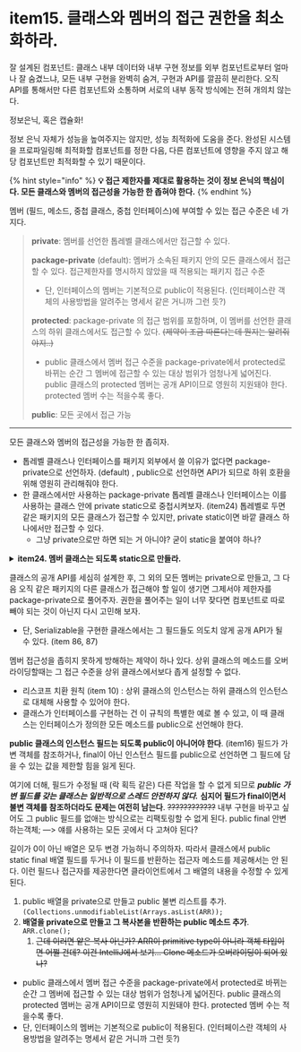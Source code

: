 # item15. 클래스와 멤버의 접근 권한을 최소화하라.

잘 설계된 컴포넌트: 클래스 내부 데이터와 내부 구현 정보를 외부 컴포넌트로부터 얼마나 잘 숨겼느냐, 모든 내부 구현을 완벽히 숨겨, 구현과 API를 깔끔히 분리한다. 오직 API를 통해서만 다른 컴포넌트와 소통하며 서로의 내부 동작 방식에는 전혀 개의치 않는다.

정보은닉, 혹은 캡슐화!

정보 은닉 자체가 성능을 높여주지는 않지만, 성능 최적화에 도움을 준다. 완성된 시스템을 프로파일링해 최적화할 컴포넌트를 정한 다음, 다른 컴포넌트에 영향을 주지 않고 해당 컴포넌트만 최적화할 수 있기 때문이다.

{% hint style="info" %}
**💡 접근 제한자를 제대로 활용하는 것이 정보 은닉의 핵심이다. 모든 클래스와 멤버의 접근성을 가능한 한 좁혀야 한다.**
{% endhint %}

멤버 (필드, 메소드, 중첩 클래스, 중첩 인터페이스)에 부여할 수 있는 접근 수준은 네 가지다.

> **private**: 멤버를 선언한 톱레벨 클래스에서만 접근할 수 있다.
>
> **package-private** (default): 멤버가 소속된 패키지 안의 모든 클래스에서 접근할 수 있다. 접근제한자를 명시하지 않았을 때 적용되는 패키지 접근 수준
>
> * 단, 인터페이스의 멤버는 기본적으로 public이 적용된다. (인터페이스란 객체의 사용방법을 알려주는 명세서 같은 거니까 그런 듯?)
>
> **protected**: package-private 의 접근 범위를 포함하며, 이 멤버를 선언한 클래스의 하위 클래스에서도 접근할 수 있다. ~~(제약이 조금 따른다는데 뭔지는 알려줘야지..)~~
>
> * public 클래스에서 멤버 접근 수준을 package-private에서 protected로 바뀌는 순간 그 멤버에 접근할 수 있는 대상 범위가 엄청나게 넓어진다. public 클래스의 protected 멤버는 공개 API이므로 영원히 지원돼야 한다. protected 멤버 수는 적을수록 좋다.
>
> **public**: 모든 곳에서 접근 가능

****

모든 클래스와 멤버의 접근성을 가능한 한 좁히자.

* 톱레벨 클래스나 인터페이스를 패키지 외부에서 쓸 이유가 없다면 package-private으로 선언하자. (default) , public으로 선언하면 API가 되므로 하위 호환을 위해 영원히 관리해줘야 한다.
* 한 클래스에서만 사용하는 package-private 톱레벨 클래스나 인터페이스는 이를 사용하는 클래스 안에 private static으로 중첩시켜보자. (item24) 톱레벨로 두면 같은 패키지의 모든 클래스가 접근할 수 있지만, private static이면 바깥 클래스 하나에서만 접근할 수 있다.
  * 그냥 private으로만 하면 되는 거 아니야? 굳이 static을 붙여야 하나?

<details>

<summary><strong>item24. 멤버 클래스는 되도록 static으로 만들라.</strong></summary>

static 멤버 클래스는 흔히 바깥 클래스와 함께 쓰일 때만 유용한 public 도우미 클래스로 쓰인다. 그래서 개념상 중첩 클래스의 인스턴스가 바깥 인스턴스와 독립적으로 존재할 수 있다면 static 멤버 클래스로 만들어야 한다.

**멤버 클래스에서 바깥 인스턴스에 접근할 일이 없다면 무조건 static을 붙여서 정적 멤버 클래스로 만들자.** static을 생략하면 바깥 인스턴스로의 숨은 외부 참조를 갖게 된다. **참조를 저장하려면 시간과 공간이 소비된다. 더 큰 문제는 GC가 바깥 클래스의 인스턴스를 수거하지 못하는 메모리 누수가 더 문제점이다**. (item 7)

private static 멤버클래스는 흔히 바깥 클래스가 표현하는 객체의 한 부분(구성요소)을 나타낼 때 쓴다.

* 많은 Map 구현체는 Entry 객체들을 가지고 있다. 모든 Entry가 map과 연관되어 있지만 Entry의 method들은 map을 직접 사용하지는 않는다. 그래서 인스턴스 멤버 클래스로 표현하는 건 낭비고, private static 멤버 클래스가 가장 알맞다.
* 물론 static을 빠뜨려도 Map은 여전히 동작하지만, 모든 entry가 바깥 map으로의 참조를 갖게 되어 공간과 시간을 낭비할 것이다.

```java
public class A{
	int field1;
	void method1(){}
	
	static int field2;
	static void method2(){}
	
	class B{
		void method(){
			field1=10;
			method1();
			
			field2=10;
			method2();
		}
	}
	
	static class C{
		void method(){
			// field1=10;
			// method1();
			
			field2=10;
			method2();
		}
	}
}

A.C c = new A.C();
c.field1=3; // 인스턴스 필드 사용
c.method1(); // 인스턴스 메소드 호출
A.C.field2=3; // 정적 필드 사용
A.C.method2(); // 정적 메소드 호출
```

</details>



클래스의 공개 API를 세심히 설계한 후, 그 외의 모든 멤버는 private으로 만들고, 그 다음 오직 같은 패키지의 다른 클래스가 접근해야 할 일이 생기면 그제서야 제한자를 package-private으로 풀어주자. 권한을 풀어주는 일이 너무 잦다면 컴포넌트로 따로 빼야 되는 것이 아닌지 다시 고민해 보자.

* 단, Serializable을 구현한 클래스에서는 그 필드들도 의도치 않게 공개 API가 될 수 있다. (item 86, 87)

멤버 접근성을 좁히지 못하게 방해하는 제약이 하나 있다. 상위 클래스의 메소드를 오버라이딩할때는 그 접근 수준을 상위 클래스에서보다 좁게 설정할 수 없다.

* 리스코프 치환 원칙 (item 10) : 상위 클래스의 인스턴스는 하위 클래스의 인스턴스로 대체해 사용할 수 있어야 한다.
* 클래스가 인터페이스를 구현하는 건 이 규칙의 특별한 예로 볼 수 있고, 이 때 클래스는 인터페이스가 정의한 모든 메소드를 public으로 선언해야 한다.

**public 클래스의 인스턴스 필드는 되도록 public이 아니어야 한다**. (item16) 필드가 가변 객체를 참조하거나, final이 아닌 인스턴스 필드를 public으로 선언하면 그 필드에 담을 수 있는 값을 제한할 힘을 잃게 된다.

여기에 더해, 필드가 수정될 때 (락 획득 같은) 다른 작업을 할 수 없게 되므로 _**public 가변 필드를 갖는 클래스는 일반적으로 스레드 안전하지 않다.**_ **심지어 필드가 final이면서 불변 객체를 참조하더라도 문제는 여전히 남는다**. ~~????????????~~ 내부 구현을 바꾸고 싶어도 그 public 필드를 없애는 방식으로는 리팩토링할 수 없게 된다. public final 안변하는객체; —> 얘를 사용하는 모든 곳에서 다 고쳐야 된다?

길이가 0이 아닌 배열은 모두 변경 가능하니 주의하자. 따라서 클래스에서 public static final 배열 필드를 두거나 이 필드를 반환하는 접근자 메소드를 제공해서는 안 된다. 이런 필드나 접근자를 제공한다면 클라이언트에서 그 배열의 내용을 수정할 수 있게 된다.

1. public 배열을 private으로 만들고 public 불변 리스트를 추가. `(Collections.unmodifiableList(Arrays.asList(ARR));`
2. **배열을 private으로 만들고 그 복사본을 반환하는 public 메소드 추가**. `ARR.clone();`
   1. ~~근데 이러면 얕은 복사 아닌가? ARR이 primitive type이 아니라 객체 타입이면 어쩔 건데? 이건 IntelliJ에서 보기… Clone 메소드가 오버라이딩이 되어 있나?~~

* public 클래스에서 멤버 접근 수준을 package-private에서 protected로 바뀌는 순간 그 멤버에 접근할 수 있는 대상 범위가 엄청나게 넓어진다. public 클래스의 protected 멤버는 공개 API이므로 영원히 지원돼야 한다. protected 멤버 수는 적을수록 좋다.
* 단, 인터페이스의 멤버는 기본적으로 public이 적용된다. (인터페이스란 객체의 사용방법을 알려주는 명세서 같은 거니까 그런 듯?)
